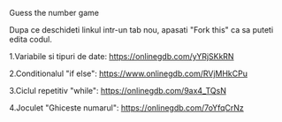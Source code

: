 Guess the number game

Dupa ce deschideti linkul intr-un tab nou, apasati "Fork this" ca sa puteti edita codul.

1.Variabile si tipuri de date: https://onlinegdb.com/yYRjSKkRN

2.Conditionalul "if else": https://www.onlinegdb.com/RVjMHkCPu

3.Ciclul repetitiv "while": https://onlinegdb.com/9ax4_TQsN

4.Joculet "Ghiceste numarul": https://onlinegdb.com/7oYfqCrNz




